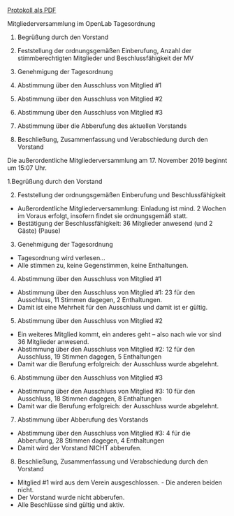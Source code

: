 [Protokoll als PDF](https://wiki.openlab-augsburg.de/Kurzfassung_MV_171119.pdf)

Mitgliederversammlung im OpenLab Tagesordnung

1. Begrüßung durch den Vorstand

2. Feststellung der ordnungsgemäßen Einberufung, Anzahl der
   stimmberechtigten Mitglieder und Beschlussfähigkeit der MV

3. Genehmigung der Tagesordnung

4. Abstimmung über den Ausschluss von Mitglied #1

5. Abstimmung über den Ausschluss von Mitglied #2

6. Abstimmung über den Ausschluss von Mitglied #3

7. Abstimmung über die Abberufung des aktuellen Vorstands

8. Beschließung, Zusammenfassung und Verabschiedung durch den Vorstand

Die außerordentliche Mitgliederversammlung am 17. November 2019 beginnt um 15:07 Uhr.

1.Begrüßung durch den Vorstand

2. Feststellung der ordnungsgemäßen Einberufung
und Beschlussfähigkeit
- Außerordentliche Mitgliederversammlung: Einladung ist mind. 2 Wochen im Voraus erfolgt, insofern findet sie ordnungsgemäß statt.
- Bestätigung der Beschlussfähigkeit: 36 Mitglieder anwesend (und 2 Gäste)
(Pause)

3. Genehmigung der Tagesordnung
- Tagesordnung wird verlesen...
- Alle stimmen zu, keine Gegenstimmen, keine Enthaltungen.

4. Abstimmung über den Ausschluss von Mitglied #1
- Abstimmung über den Ausschluss von Mitglied #1:
23 für den Ausschluss, 11 Stimmen dagegen, 2 Enthaltungen.
- Damit ist eine Mehrheit für den Ausschluss und damit ist er gültig.

5. Abstimmung über den Ausschluss von Mitglied #2
- Ein weiteres Mitglied kommt, ein anderes geht – also nach wie vor sind 36 Mitglieder anwesend.
- Abstimmung über den Ausschluss von Mitglied #2:
12 für den Ausschluss, 19 Stimmen dagegen, 5 Enthaltungen
- Damit war die Berufung erfolgreich: der Ausschluss wurde abgelehnt.

6. Abstimmung über den Ausschluss von Mitglied #3
- Abstimmung über den Ausschluss von Mitglied #3:
10 für den Ausschluss, 18 Stimmen dagegen, 8 Enthaltungen
- Damit war die Berufung erfolgreich: der Ausschluss wurde abgelehnt.

7. Abstimmung über Abberufung des Vorstands
- Abstimmung über den Ausschluss von Mitglied #3:
4 für die Abberufung, 28 Stimmen dagegen, 4 Enthaltungen
- Damit wird der Vorstand NICHT abberufen.

8. Beschließung, Zusammenfassung und
Verabschiedung durch den Vorstand
- Mitglied #1 wird aus dem Verein ausgeschlossen. - Die anderen beiden nicht.
- Der Vorstand wurde nicht abberufen.
- Alle Beschlüsse sind gültig und aktiv.
